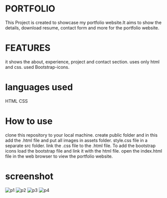 # PORTFOLIO
This Project is created to showcase my portfolio website.It aims to show the details, download resume, contact form and more for the portfolio website.
# FEATURES
it shows the about, experience, project and contact section.
uses only html and css.
used Bootstrap-icons.
# languages used
HTML
CSS
# How to use
clone this repository to your local machine.
create public folder and in this add the .html file and put all images in assets folder. 
style.css file in a separate src folder.
link the .css file to the .html file.
To add the bootstrap icons load the bootstrap file and link it with the html file.
open the index.html file in the web browser to view the portfolio website.
# screenshot
![p1](https://github.com/itssanskruti/OIBSIP/assets/160560874/b2cafc81-1e55-4431-9c6f-f54e46939948)
![p2](https://github.com/itssanskruti/OIBSIP/assets/160560874/ba59d4f9-198b-4163-9186-0dec2b2928b9)
![p3](https://github.com/itssanskruti/OIBSIP/assets/160560874/2cd458ba-b8f9-436c-82c4-f09e34c23405)
![p4](https://github.com/itssanskruti/OIBSIP/assets/160560874/9530e1b0-0391-4a9e-b52b-077fb48e0d5d)
